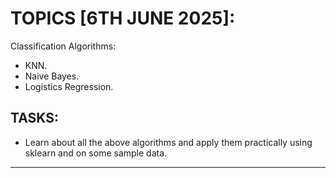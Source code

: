 # TOPICS [6TH JUNE 2025]:

Classification Algorithms:

- KNN.
- Naive Bayes.
- Logistics Regression.

## TASKS:

- Learn about all the above algorithms and apply them practically using sklearn and on some sample data.

---
